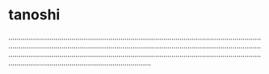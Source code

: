 # tanoshi

..........................................................................................................................................................................................................................................................................................................................................................................................................................................................